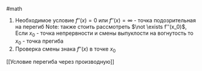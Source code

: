 #math 
1. Необходимое условие $f''(x) = 0$ или $f''(x) = \infty$ - точка подозрительная на перегиб
	Note: также стоить рассмотреть $\not \exists f''(x_0)$, Если $x_0$ - точка непрервности и смены выпуклости на вогнутость то $x_0$ - точка прегиба
2. Проверка смены знака $f''(x)$ в точке $x_0$

[[Условие перегиба через производную]]